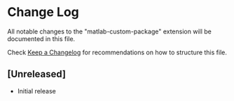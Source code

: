 # Change Log

All notable changes to the "matlab-custom-package" extension will be documented in this file.

Check [Keep a Changelog](http://keepachangelog.com/) for recommendations on how to structure this file.

## [Unreleased]

- Initial release